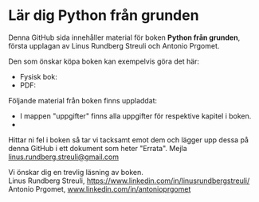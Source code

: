 # Lär dig Python från grunden

Denna GitHub sida innehåller material för boken **Python från grunden**, första upplagan av Linus Rundberg Streuli och Antonio Prgomet.

Den som önskar köpa boken kan exempelvis göra det här: 
* Fysisk bok:
* PDF: 

Följande material från boken finns uppladdat: 

* I mappen "uppgifter" finns alla uppgifter för respektive kapitel i boken.
* 

Hittar ni fel i boken så tar vi tacksamt emot dem och lägger upp dessa på denna GitHub i ett dokument som heter "Errata". Mejla linus.rundberg.streuli@gmail.com 


Vi önskar dig en trevlig läsning av boken. <br>
Linus Rundberg Streuli, https://www.linkedin.com/in/linusrundbergstreuli/ <br>
Antonio Prgomet, www.linkedin.com/in/antonioprgomet
